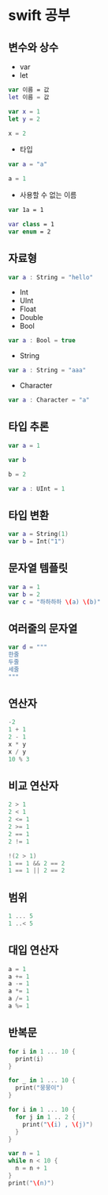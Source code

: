 # swift 공부

## 변수와 상수

- var
- let

```swift
var 이름 = 값
let 이름 = 값

var x = 1
let y = 2

x = 2
```

- 타입

```swift
var a = "a"

a = 1
```

- 사용할 수 없는 이름

```swift
var 1a = 1

var class = 1
var enum = 2
```

## 자료형

```swift
var a : String = "hello"
```

- Int
- UInt
- Float
- Double
- Bool

```swift
var a : Bool = true
```

- String

```swift
var a : String = "aaa"
```

- Character

```swift
var a : Character = "a"
```

## 타입 추론

```swift
var a = 1

var b

b = 2

var a : UInt = 1
```

## 타입 변환

```swift
var a = String(1)
var b = Int("1")
```

## 문자열 템플릿

```swift
var a = 1
var b = 2
var c = "하하하하 \(a) \(b)"
```

## 여러줄의 문자열

```swift
var d = """
한줄
두줄
세줄
"""
```

## 연산자

```swift
-2
1 + 1
2 - 1
x * y
x / y
10 % 3
```

## 비교 연산자

```swift
2 > 1
2 < 1
2 <= 1
2 >= 1
2 == 1
2 != 1
```

```swift
!(2 > 1)
1 == 1 && 2 == 2
1 == 1 || 2 == 2
```

## 범위

```swift
1 ... 5
1 ..< 5
```

## 대입 연산자

```swift
a = 1
a += 1
a -= 1
a *= 1
a /= 1
a %= 1
```

## 반복문

```swift
for i in 1 ... 10 {
  print(i)
}
```

```swift
for _ in 1 ... 10 {
  print("뭉뭉이")
}
```

```swift
for i in 1 ... 10 {
  for j in 1 .. 2 {
    print("\(i) , \(j)")
  }
}
```

```swift
var n = 1
while n < 10 {
  n = n + 1
}
print("\(n)")
```

